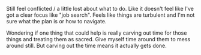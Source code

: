 Still feel conflicted / a little lost about what to do. Like it doesn't feel like I've got a clear focus like "job search". Feels like things are turbulent and I'm not sure what the plan is or how to navigate.

Wondering if one thing that could help is really carving out time for those things and treating them as sacred. Give myself time around them to mess around still. But carving out the time means it actually gets done.